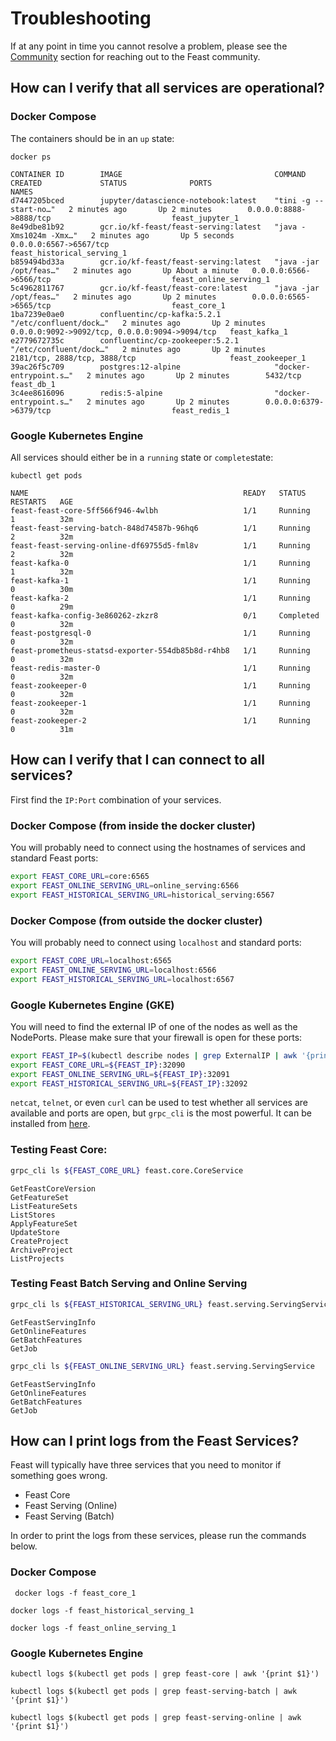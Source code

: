 # Troubleshooting

If at any point in time you cannot resolve a problem, please see the [Community](../getting-help.md) section for reaching out to the Feast community.

## How can I verify that all services are operational?

### Docker Compose

The containers should be in an `up` state:

```text
docker ps
```

```text
CONTAINER ID        IMAGE                                  COMMAND                  CREATED             STATUS              PORTS                                            NAMES
d7447205bced        jupyter/datascience-notebook:latest    "tini -g -- start-no…"   2 minutes ago       Up 2 minutes        0.0.0.0:8888->8888/tcp                           feast_jupyter_1
8e49dbe81b92        gcr.io/kf-feast/feast-serving:latest   "java -Xms1024m -Xmx…"   2 minutes ago       Up 5 seconds        0.0.0.0:6567->6567/tcp                           feast_historical_serving_1
b859494bd33a        gcr.io/kf-feast/feast-serving:latest   "java -jar /opt/feas…"   2 minutes ago       Up About a minute   0.0.0.0:6566->6566/tcp                           feast_online_serving_1
5c4962811767        gcr.io/kf-feast/feast-core:latest      "java -jar /opt/feas…"   2 minutes ago       Up 2 minutes        0.0.0.0:6565->6565/tcp                           feast_core_1
1ba7239e0ae0        confluentinc/cp-kafka:5.2.1            "/etc/confluent/dock…"   2 minutes ago       Up 2 minutes        0.0.0.0:9092->9092/tcp, 0.0.0.0:9094->9094/tcp   feast_kafka_1
e2779672735c        confluentinc/cp-zookeeper:5.2.1        "/etc/confluent/dock…"   2 minutes ago       Up 2 minutes        2181/tcp, 2888/tcp, 3888/tcp                     feast_zookeeper_1
39ac26f5c709        postgres:12-alpine                     "docker-entrypoint.s…"   2 minutes ago       Up 2 minutes        5432/tcp                                         feast_db_1
3c4ee8616096        redis:5-alpine                         "docker-entrypoint.s…"   2 minutes ago       Up 2 minutes        0.0.0.0:6379->6379/tcp                           feast_redis_1
```

### Google Kubernetes Engine

All services should either be in a `running` state or `complete`state:

```text
kubectl get pods
```

```text
NAME                                                READY   STATUS      RESTARTS   AGE
feast-feast-core-5ff566f946-4wlbh                   1/1     Running     1          32m
feast-feast-serving-batch-848d74587b-96hq6          1/1     Running     2          32m
feast-feast-serving-online-df69755d5-fml8v          1/1     Running     2          32m
feast-kafka-0                                       1/1     Running     1          32m
feast-kafka-1                                       1/1     Running     0          30m
feast-kafka-2                                       1/1     Running     0          29m
feast-kafka-config-3e860262-zkzr8                   0/1     Completed   0          32m
feast-postgresql-0                                  1/1     Running     0          32m
feast-prometheus-statsd-exporter-554db85b8d-r4hb8   1/1     Running     0          32m
feast-redis-master-0                                1/1     Running     0          32m
feast-zookeeper-0                                   1/1     Running     0          32m
feast-zookeeper-1                                   1/1     Running     0          32m
feast-zookeeper-2                                   1/1     Running     0          31m
```

## How can I verify that I can connect to all services?

First find the `IP:Port` combination of your services.

### **Docker Compose \(from inside the docker cluster\)**

You will probably need to connect using the hostnames of services and standard Feast ports:

```bash
export FEAST_CORE_URL=core:6565
export FEAST_ONLINE_SERVING_URL=online_serving:6566
export FEAST_HISTORICAL_SERVING_URL=historical_serving:6567
```

### **Docker Compose \(from outside the docker cluster\)**

You will probably need to connect using `localhost` and standard ports:

```bash
export FEAST_CORE_URL=localhost:6565
export FEAST_ONLINE_SERVING_URL=localhost:6566
export FEAST_HISTORICAL_SERVING_URL=localhost:6567
```

### **Google Kubernetes Engine \(GKE\)**

You will need to find the external IP of one of the nodes as well as the NodePorts. Please make sure that your firewall is open for these ports:

```bash
export FEAST_IP=$(kubectl describe nodes | grep ExternalIP | awk '{print $2}' | head -n 1)
export FEAST_CORE_URL=${FEAST_IP}:32090
export FEAST_ONLINE_SERVING_URL=${FEAST_IP}:32091
export FEAST_HISTORICAL_SERVING_URL=${FEAST_IP}:32092
```

`netcat`, `telnet`, or even `curl` can be used to test whether all services are available and ports are open, but `grpc_cli` is the most powerful. It can be installed from [here](https://github.com/grpc/grpc/blob/master/doc/command_line_tool.md).

### Testing Feast Core:

```bash
grpc_cli ls ${FEAST_CORE_URL} feast.core.CoreService
```

```text
GetFeastCoreVersion
GetFeatureSet
ListFeatureSets
ListStores
ApplyFeatureSet
UpdateStore
CreateProject
ArchiveProject
ListProjects
```

### Testing Feast Batch Serving and Online Serving

```bash
grpc_cli ls ${FEAST_HISTORICAL_SERVING_URL} feast.serving.ServingService
```

```text
GetFeastServingInfo
GetOnlineFeatures
GetBatchFeatures
GetJob
```

```bash
grpc_cli ls ${FEAST_ONLINE_SERVING_URL} feast.serving.ServingService
```

```text
GetFeastServingInfo
GetOnlineFeatures
GetBatchFeatures
GetJob
```

## How can I print logs from the Feast Services?

Feast will typically have three services that you need to monitor if something goes wrong.

* Feast Core
* Feast Serving \(Online\)
* Feast Serving \(Batch\)

In order to print the logs from these services, please run the commands below.

### Docker Compose

```text
 docker logs -f feast_core_1
```

```text
docker logs -f feast_historical_serving_1
```

```text
docker logs -f feast_online_serving_1
```

### Google Kubernetes Engine

```text
kubectl logs $(kubectl get pods | grep feast-core | awk '{print $1}')
```

```text
kubectl logs $(kubectl get pods | grep feast-serving-batch | awk '{print $1}')
```

```text
kubectl logs $(kubectl get pods | grep feast-serving-online | awk '{print $1}')
```

